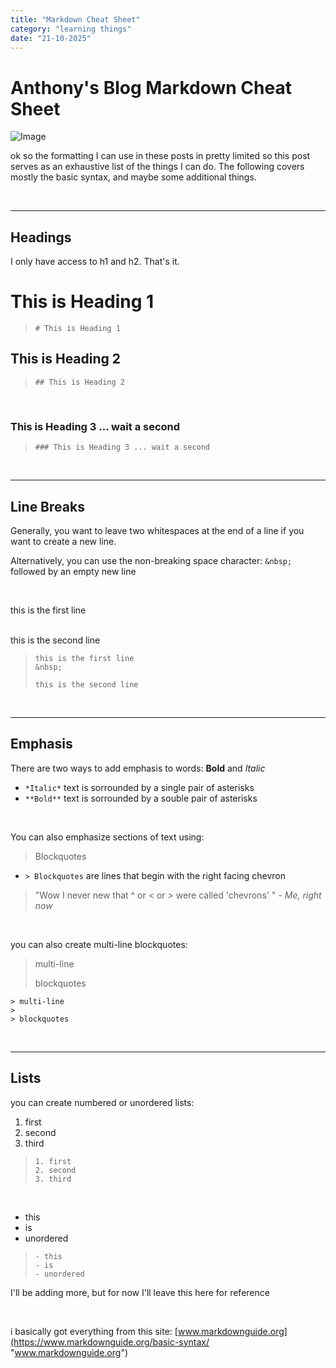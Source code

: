 ```yaml
---
title: "Markdown Cheat Sheet"
category: "learning things"
date: "21-10-2025"
---
```


# Anthony's Blog Markdown Cheat Sheet

![Image](./blog-images/milo.jpg)

ok so the formatting I can use in these posts in pretty limited so this post serves as an exhaustive list of the things I can do. The following covers mostly the basic syntax, and maybe some additional things.

&nbsp;

---

## **Headings**

I only have access to h1 and h2. That's it.

# This is Heading 1
> `# This is Heading 1`
 

## This is Heading 2
> `## This is Heading 2`

&nbsp;

### This is Heading 3 ... wait a second
> `### This is Heading 3 ... wait a second`

&nbsp;

---
## **Line Breaks**
Generally, you want to leave two whitespaces at the end of a line if you want to create a new line.  

Alternatively, you can use the non-breaking space character: `&nbsp;` followed by an empty new line

&nbsp;

this is the first line  
&nbsp;

this is the second line

> ```
> this is the first line  
> &nbsp;
>
> this is the second line
> ```

&nbsp;

---
## **Emphasis**

There are two ways to add emphasis to words: **Bold** and *Italic*  

 - `*Italic*` text is sorrounded by a single pair of asterisks
 - `**Bold**` text is sorrounded by a souble pair of asterisks  

&nbsp;

You can also emphasize sections of text using:
> Blockquotes

- `> Blockquotes` are lines that begin with the right facing chevron
> "Wow I never new that ^ or < or > were called 'chevrons' " - _Me, right now_

&nbsp;

you can also create multi-line blockquotes:
> multi-line
> 
> blockquotes

```
> multi-line
> 
> blockquotes
```

&nbsp;

---

## **Lists**

you can create numbered or unordered lists:
1. first 
2. second
3. third

> ```
> 1. first 
> 2. second
> 3. third
> ```

&nbsp;

- this
- is
- unordered 

> ```
> - this 
> - is
> - unordered
> ```

I'll be adding more, but for now I'll leave this here for reference

&nbsp;

i basically got everything from this site: [www.markdownguide.org](https://www.markdownguide.org/basic-syntax/ "www.markdownguide.org")
